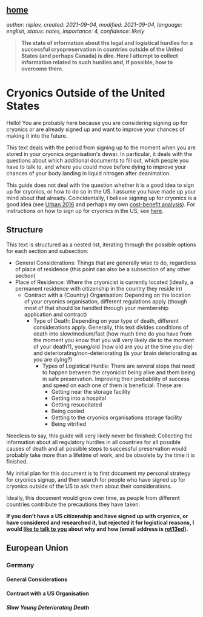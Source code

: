 [home](./index.md)
-------------------

*author: niplav, created: 2021-09-04, modified: 2021-09-04, language: english, status: notes, importance: 4, confidence: likely*

> __The state of information about the legal and logistical hurdles for
a successful cryopreservation in countries outside of the United States
(and perhaps Canada) is dire. Here I attempt to collect information
related to such hurdles and, if possible, how to overcome them.__

Cryonics Outside of the United States
=====================================

Hello! You are probably here because you are considering signing up for
cryonics or are already signed up and want to improve your chances of
making it into the future.

This text deals with the period from signing up to the moment when you are
stored in your cryonics organisation's dewar. In particular, it deals with
the questions about which additional documents to fill out, which people
you have to talk to, and where you could move before dying to improve
your chances of your body landing in liquid nitrogen after deanimation.

This guide does not deal with the question whether it is a good idea to
sign up for cryonics, or how to do so in the US. I assume you have made
up your mind about that already. Coincidentally, I believe signing up
for cryonics is a good idea (see [Urban
2016](https://waitbutwhy.com/2016/03/cryonics.html "Why Cryonics Makes Sense")
and perhaps my own [cost-benefit
analysis](./considerations_on_cryonics.html "Considerations on Cryonics")).
For instructions on how to sign up for cryonics in the US, see
[here](https://www.lesswrong.com/s/weBHYgBXg9thEQNEe).

Structure
----------

This text is structured as a nested list, iterating through the possible
options for each section and subsection:

* General Considerations: Things that are generally wise to do, regardless of place of residence (this point can also be a subsection of any other section)
* Place of Residence: Where the cryonicist is currently located (ideally, a permanent residence with citizenship in the country they reside in)
	* Contract with a {Country} Organisation: Depending on the location of your cryonics organisation, different regulations apply (though most of that should be handled through your membership application and contract)
		* Type of Death: Depending on your type of death, different considerations apply. Generally, this text divides conditions of death into slow/medium/fast (how much time do you have from the moment you know that you will very likely die to the moment of your death?), young/old (how old are you at the time you die) and deteriorating/non-deteriorating (is your brain deteriorating as you are dying?)
			* Types of Logistical Hurdle: There are several steps that need to happen between the cryonicist being alive and them being in safe preservation. Improving their probability of success and speed on each one of them is beneficial. These are:
				* Getting near the storage facility
				* Getting into a hospital
				* Getting resuscitated
				* Being cooled
				* Getting to the cryonics organisations storage facility
				* Being vitrified

Needless to say, this guide will very likely never be finished: Collecting
the information about all regulatory hurdles in all countries for all
possible causes of death and all possible steps to successful preservation
would probably take more than a lifetime of work, and be obsolete by
the time it is finished.

My initial plan for this document is to first document my personal
strategy for cryonics signup, and then search for people who have signed
up for cryonics outside of the US to ask them about their considerations.

Ideally, this document would grow over time, as people from different
countries contribute the precautions they have taken.

__If you don't have a US citizenship and have signed up with cryonics, or
have considered and researched it, but rejected it for logistical reasons,
I would [like to talk to you](./about.html#Contact) about why and how
(email address is [rot13ed](https://en.wikipedia.org/wiki/ROT13)).__

European Union
---------------

### Germany

#### General Considerations

#### Contract with a US Organisation

##### Slow Young Deteriorating Death
